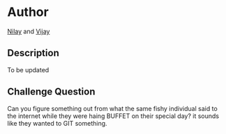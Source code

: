 # Author 

[Nilay](https://github.com/Nilsiloid) and [Vijay](https://github.com/vijay-jaisankar)

## Description

To be updated

## Challenge Question

Can you figure something out from what the same fishy individual said to the internet while they were haing BUFFET on their special day? it sounds like they wanted to GIT something.
